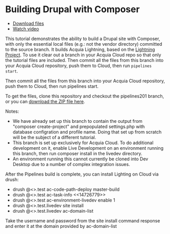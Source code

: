 # Building Drupal with Composer

* [Download files](http://tutorials.pipeline-dev.services.acquia.io/pipelinestutorial201.zip)
* [Watch video](https://drive.google.com/a/acquia.com/file/d/0BwBnqz3kkaPuWU5GNlhOLTc1YUk/view?usp=sharing)

This tutorial demonstrates the ability to build a Drupal site with Composer, with only the essential
local files (e.g.: not the vendor directory) committed to the source branch.  It builds Acquia Lightning, based on the [Lightning Project](https://github.com/acquia/lightning-project). To use it clear out a branch in your Acquia Cloud repo so that only the tutorial files are included. Then commit all the files from this branch into your Acquia Cloud repository, push them to Cloud, then run ```pipelines start```.

 Then commit all the files from this branch into your Acquia Cloud repository, push them to Cloud, then run pipelines start.

To get the files, clone this repository and checkout the pipelines201 branch, or you can [download the ZIP file here](http://tutorials.pipeline-dev.services.acquia.io/pipelinestutorial201.zip).

Notes:

* We have already set up this branch to contain the output from "composer create-project" and prepopulated settings.php with database
  configration and profile name.  Doing that set up from scratch will be the subject of a different tutorial.
* This branch is set up exclusively for Acquia Cloud.  To do additional development on it, enable Live Development on an environment
  running this branch, then run composer install in the livedev directory.
* An environment running this cannot currently be cloned into Dev Desktop due to a number of complex integration issues.  
 
After the Pipelines build is complete, you can install Lighting on Cloud via drush:

* drush @<<pipelinesdemo>>.test ac-code-path-deploy master-build
* drush @<<pipelinesdemo>>.test ac-task-info <<14726779>>
* drush @<<pipelinesdemo>>.test ac-environment-livedev enable 1
* drush @<<pipelinesdemo>>.test.livedev site install
* drush @<<pipelinesdemo>>.test.livedev ac-domain-list

Take the username and password from the site install command response and enter it at the domain provided by ac-domain-list
